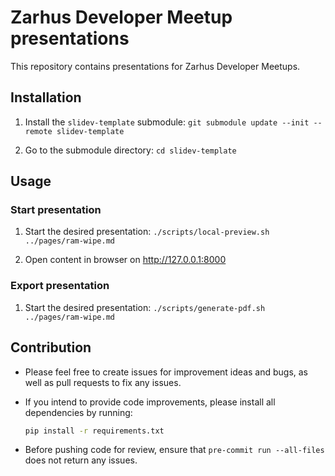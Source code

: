 # Zarhus Developer Meetup presentations

This repository contains presentations for Zarhus Developer Meetups.

## Installation

1. Install the `slidev-template` submodule:
    `git submodule update --init --remote slidev-template`

2. Go to the submodule directory:
    `cd slidev-template`

## Usage

### Start presentation

1. Start the desired presentation:
    `./scripts/local-preview.sh ../pages/ram-wipe.md`

2. Open content in browser on <http://127.0.0.1:8000>

### Export presentation

1. Start the desired presentation:
    `./scripts/generate-pdf.sh ../pages/ram-wipe.md`

## Contribution

* Please feel free to create issues for improvement ideas and bugs, as well as
  pull requests to fix any issues.
* If you intend to provide code improvements, please install all dependencies
  by running:

  ```bash
  pip install -r requirements.txt
  ```

* Before pushing code for review, ensure that `pre-commit run --all-files` does
  not return any issues.
